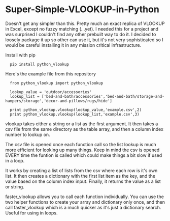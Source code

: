 # Super-Simple-VLOOKUP-in-Python


Doesn't get any simpler than this. Pretty much an exact replica of VLOOKUP in Excel, except no fuzzy matching (...yet). I needed this for a project and was surprised I couldn't find any other prebuilt way to do it. I decided to loosely package it up so other can use it, but it's not very sophisticated so I would be careful installing it in any mission critical infrastructure.

Install with pip

      pip install python_vlookup

Here's the example file from this repository

      from python_vlookup import python_vlookup

      lookup_value = 'outdoor/accessories'
      lookup_list = ['bed-and-bath/accessories','bed-and-bath/storage-and-hampers/storage','decor-and-pillows/rugs/hide']

      print python_vlookup.vlookup(lookup_value,'example.csv',2)
      print python_vlookup.vlookup(lookup_list,'example.csv',3)

vlookup takes either a string or a list as the first argument. It then takes a csv file from the same directory as the table array, and then a column index number to lookup on.

The csv file is opened once each function call so the list lookup is much more efficient for looking up many things. Keep in mind the csv is opened EVERY time the funtion is called which could make things a bit slow if used in a loop.

It works by creating a list of lists from the csv where each row is it's own list. It then creates a dictionary with the first list item as the key, and the value based on the column index input. Finally, it returns the value as a list or string.

faster_vlookup allows you to call each function individually. You can use the two helper functions to create your array and dictionary only once, and then call faster_vlookup which is a much quicker as it's just a dictionary search. Useful for using in loops.
